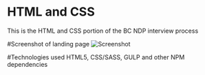 # HTML and CSS
This is the HTML and CSS portion of the BC NDP interview process

#Screenshot of landing page
![Screenshot](http://i.imgur.com/yxJ2gMJ.png)

#Technologies used
HTML5, CSS/SASS, GULP and other NPM dependencies